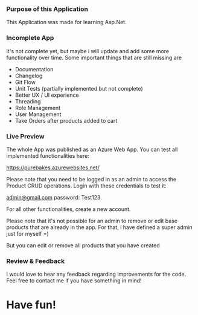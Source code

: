 ### Purpose of this Application

This Application was made for learning Asp.Net.

### Incomplete App

It's not complete yet, but maybe i will update and add some more functionality over time.
Some important things that are still missing are

- Documentation
- Changelog
- Git Flow
- Unit Tests (partially implemented but not complete)
- Better UX / UI experience
- Threading
- Role Management
- User Management
- Take Orders after products added to cart


### Live Preview

The whole App was published as an Azure Web App. You can test all implemented functionalities here:

https://purebakes.azurewebsites.net/

Please note that you need to be logged in as an admin to access the Product CRUD operations.
Login with these credentials to test it:

admin@gmail.com
password: Test123.

For all other functionalities, create a new account.

Please note that it's not possible for an admin to remove or edit base products that are already in the app.
For that, i have defined a super admin just for myself =)

But you can edit or remove all products that you have created

### Review & Feedback

I would love to hear any feedback regarding improvements for the code. Feel free to contact me if you have something in mind!


# Have fun!
